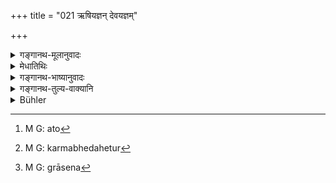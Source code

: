 +++
title = "021 ऋषियज्ञन् देवयज्ञम्"

+++

<details><summary>गङ्गानथ-मूलानुवादः</summary>

To the rest of his power, he shall never omit the sacrifice to the sages, the sacrifice to the gods, the sacrifice to elementals, the sacrifice to men and the sacrifice to the Pitṛs.—(21)
</details>

<details><summary>मेधातिथिः</summary>

तृतीयाध्याये विहितानां महायज्ञानाम् अनुवादो विशेषाभिधानार्थः । स च विशेष उत्तरत्र वक्ष्यते "अनीहमाहः" इति (म्ध् ४.२२) । 

- <u>अन्ये तु</u> मन्यन्ते । व्रताधिकारे पुनर्वचनं नियमसिद्ध्यर्थम् । तेनेदृशः संकल्पः कर्तव्यः- "यावद् गार्हस्थ्यं मया महायज्ञा न हापयितव्याः" । 

- <u>न त्व् इयम्</u> आशङ्का कर्तव्या "द्विर्वचनं द्विर्विधानार्थम्" । न ह्य् अत्र विधिः श्रूयते । केवलं **न हापयेद्** इत्य् उच्यते । नित्यत्वाच् च हानिः प्राप्तैव । न[^६३] विहितप्रत्यभिज्ञानतः कश्चित् कर्मभेदे हेतुर्[^६४] अस्ति । **यथाशक्ति** पक्वान्नेन आमेन[^६५] वा मूलफलैर् वा ॥ ४.२१ ॥


[^६५]:
     M G: grāsena


[^६४]:
     M G: karmabhedahetur


[^६३]:
     M G: ato
</details>

<details><summary>गङ्गानथ-भाष्यानुवादः</summary>

The sacrifices prescribed in Discourse IV are reiterated here for the purpose of laying down details in connection with them; these details shall be described in the next verse.

Others think that the reiteration of these sacrifices under the ‘observances’ is for the purpose of establishing their obligatory character; so that the man shall form the determination that ‘so long as I continue to be a householder, I shall not omit the Five Great Sacrifices.’

In any case, we should not entertain the idea that these have been mentioned twice for the purpose of enjoining them twice over. Because, in the present verse, we do not find any injunctive word; all that is said is that ‘he shall not omit;’ and, as a matter of fact, this ‘non-omission’ is already implied by the obligatory character of the sacrifices. And since we recognise in these sacrifices the same that have been enjoined, before, there is no reason why they should be regarded as distinct acts.

‘*To the beet of his power*’—*i.e*., with cooked food, or with uncooked food, or with fruits and roots.—(21)
</details>

<details><summary>गङ्गानथ-तुल्य-वाक्यानि</summary>

*Gautama* (5.3).—‘He shall be the worshipper of Gods, Pitṛs, Men, Sages
and Elementals.’

*Viṣṇu* (59.20).—‘For the expiation of that sin, he shall perform the
sacrifices to Brahman (Veda), Gods, Elementals, Pitṛs and Men.’

*Baudhāyana* (2. 6.1).—‘These are the five great sacrifices, these the
five great *Sattras*—the sacrifice to Gods, the sacrifice to Pitṛs, the sacrifice to Elementals, the sacrifice to Men and the sacrifice to Brahman (Veda).’

*Mahābhārata* (12. 241. 15).—‘Living upon remnants, he shall constantly
perform the five sacrifices.’
</details>

<details><summary>Bühler</summary>

021	Let him never, if he is able (to perform them), neglect the sacrifices to the sages, to the gods, to the Bhutas, to men, and to the manes.
</details>
